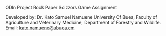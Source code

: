 ODIn Project Rock Paper Scizzors Game Assignment

Developed by:
Dr. Kato Samuel Namuene
University Of Buea,
Faculty of Agriculture and Veterinary Medicine,
Department of Forestry and Wildlife.
Email: kato.namuene@ubuea.cm
